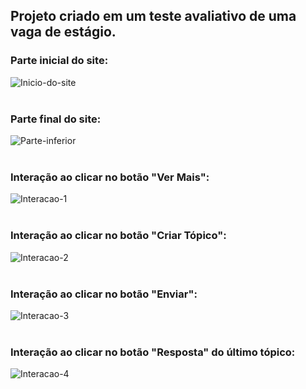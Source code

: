 ## Projeto criado em um teste avaliativo de uma vaga de estágio.

### Parte inicial do site:

![Inicio-do-site](https://user-images.githubusercontent.com/95860854/172993090-e4fce635-8811-490a-aefa-4a42bacb5a94.png) <br/><br/>

### Parte final do site:

![Parte-inferior](https://user-images.githubusercontent.com/95860854/172993349-15b54a2d-7c24-4a96-b7d4-1504909db203.png) <br/><br/>

### Interação ao clicar no botão "Ver Mais":

![Interacao-1](https://user-images.githubusercontent.com/95860854/172993432-4e9cf393-def2-448f-8ec6-82538e46354e.png) <br/><br/>

### Interação ao clicar no botão "Criar Tópico":

![Interacao-2](https://user-images.githubusercontent.com/95860854/172993510-194450cf-bd99-49bc-ba1c-dc3430b8e37f.png) <br/><br/>

### Interação ao clicar no botão "Enviar":

![Interacao-3](https://user-images.githubusercontent.com/95860854/172993634-a4207490-7e39-4e0d-b3d0-a4c4ddd832a9.png) <br/><br/>

### Interação ao clicar no botão "Resposta" do último tópico:

![Interacao-4](https://user-images.githubusercontent.com/95860854/172993716-c373491e-46ff-4638-b02f-195ccb487c97.png) <br/><br/>
